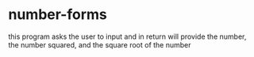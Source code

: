 # number-forms
this program asks the user to input and in return will provide the number, the number squared, and the square root of the number
